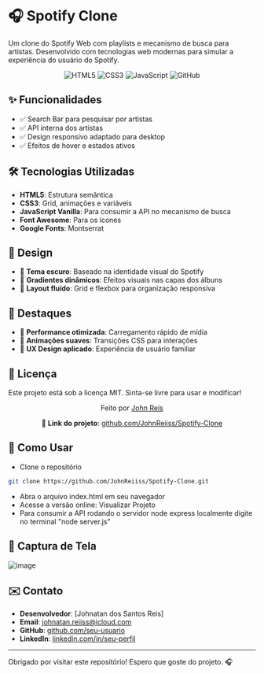 # 🎧 Spotify Clone 

Um clone do Spotify Web com playlists e mecanismo de busca para artistas. Desenvolvido com tecnologias web modernas para simular a experiência do usuário do Spotify.

<div align="center"> 
  <img src="https://img.shields.io/badge/HTML5-E34F26?style=for-the-badge&logo=html5&logoColor=white" alt="HTML5"> 
  <img src="https://img.shields.io/badge/CSS3-1572B6?style=for-the-badge&logo=css3&logoColor=white" alt="CSS3"> 
  <img src="https://img.shields.io/badge/JavaScript-F7DF1E?style=for-the-badge&logo=javascript&logoColor=black" alt="JavaScript">
  <img src="https://img.shields.io/badge/GitHub-100000?style=for-the-badge&logo=github&logoColor=white" alt="GitHub"> 
</div>

## ✨ Funcionalidades
- ✅ Search Bar para pesquisar por artistas
- ✅ API interna dos artistas
- ✅ Design responsivo adaptado para desktop
- ✅ Efeitos de hover e estados ativos

## 🛠️ Tecnologias Utilizadas

- **HTML5**: Estrutura semântica
- **CSS3**: Grid, animações e variáveis
- **JavaScript Vanilla**: Para consumir a API no mecanismo de busca
- **Font Awesome**: Para os ícones
- **Google Fonts**: Montserrat

## 🎨 Design

- 🎨 **Tema escuro**: Baseado na identidade visual do Spotify
- 🔲 **Gradientes dinâmicos**: Efeitos visuais nas capas dos álbuns
- 📐 **Layout fluído**: Grid e flexbox para organização responsiva

## 🌟 Destaques

- 🔹 **Performance otimizada**: Carregamento rápido de mídia
- 🔹 **Animações suaves**: Transições CSS para interações
- 🔹 **UX Design aplicado**: Experiência de usuário familiar

## 📄 Licença

Este projeto está sob a licença MIT. Sinta-se livre para usar e modificar!

<div align="center"> 
  <p>Feito por <a href="https://github.com/JohnReiiss">John Reis</a></p>
  <p>🔗 <strong>Link do projeto</strong>: <a href="https://johnreiiss.github.io/Spotify-Clone/" target="_blank" rel="noopener noreferrer">github.com/JohnReiiss/Spotify-Clone</a></p> 
</div>

## 🚀 Como Usar

- Clone o repositório

```bash
git clone https://github.com/JohnReiiss/Spotify-Clone.git
````
- Abra o arquivo index.html em seu navegador
- Acesse a versão online: Visualizar Projeto
- Para consumir a API rodando o servidor node express localmente digite no terminal "node server.js"

## 📌 Captura de Tela
![image](https://github.com/user-attachments/assets/5b58af04-facb-4b6c-b23c-e4086716abba)

## ✉️ Contato

- **Desenvolvedor**: [Johnatan dos Santos Reis]  
- **Email**: johnatan.reiiss@icloud.com 
- **GitHub**: [github.com/seu-usuario](https://github.com/JohnReiiss)  
- **LinkedIn**: [linkedin.com/in/seu-perfil](https://www.linkedin.com/in/johnatan-dos-santos-reis-945092b7/)  

---

Obrigado por visitar este repositório! Espero que goste do projeto. 🎧
